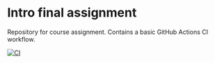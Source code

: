 # Intro final assignment
Repository for course assignment. Contains a basic GitHub Actions CI workflow.

[![CI](https://github.com/YH-2025-Coursework/intro-final-assignment/actions/workflows/ci.yml/badge.svg)](https://github.com/YH-2025-Coursework/intro-final-assignment/workflows/ci.yml)
